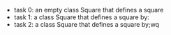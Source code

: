 - task 0: an empty class Square that defines a square
- task 1: a class Square that defines a square by:
- task 2: a class Square that defines a square by;wq

